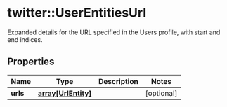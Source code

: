 # twitter::UserEntitiesUrl

Expanded details for the URL specified in the Users profile, with start and end indices.

## Properties
Name | Type | Description | Notes
------------ | ------------- | ------------- | -------------
**urls** | [**array[UrlEntity]**](UrlEntity.md) |  | [optional] 


